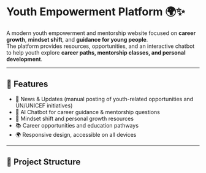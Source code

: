 # Youth Empowerment Platform 🌍✨

A modern youth empowerment and mentorship website focused on **career growth**, **mindset shift**, and **guidance for young people**.  
The platform provides resources, opportunities, and an interactive chatbot to help youth explore **career paths, mentorship classes, and personal development**.

---

## 🚀 Features
- 📰 News & Updates (manual posting of youth-related opportunities and UN/UNICEF initiatives)  
- 💬 AI Chatbot for career guidance & mentorship questions  
- 🌱 Mindset shift and personal growth resources  
- 📚 Career opportunities and education pathways  
- 🌍 Responsive design, accessible on all devices  

---

## 📂 Project Structure
